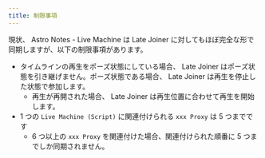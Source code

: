 ```yaml
---
title: 制限事項
---
```


現状、 Astro Notes - Live Machine は Late Joiner に対してもほぼ完全な形で同期しますが、以下の制限事項があります。

- タイムラインの再生をポーズ状態にしている場合、 Late Joiner はポーズ状態を引き継げません。ポーズ状態である場合、 Late Joiner は再生を停止した状態で参加します。
  - 再生が再開された場合、 Late Joiner は再生位置に合わせて再生を開始します。
- 1 つの `Live Machine (Script)` に関連付けられる `xxx Proxy` は 5 つまでです
  - 6 つ以上の `xxx Proxy` を関連付けた場合、関連付けられた順番に 5 つまでしか同期されません。
